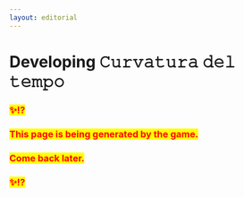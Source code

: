 ```yaml
---
layout: editorial
---
```


# Developing 𝙲𝚞𝚛𝚟𝚊𝚝𝚞𝚛𝚊 𝚍𝚎𝚕 𝚝𝚎𝚖𝚙𝚘



### <mark style="color:red;">✨⁉️</mark>&#x20;

### <mark style="color:red;">This page is being generated by the game.</mark>&#x20;

### <mark style="color:red;">Come back later.</mark>

### <mark style="color:red;">✨⁉️</mark>

<mark style="color:red;"></mark>

<mark style="color:red;"></mark>
